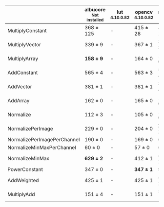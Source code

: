 |                           |albucore<br><small>Not installed</small>|lut<br><small>4.10.0.82</small>|opencv<br><small>4.10.0.82</small>|numpy<br><small>1.24.4</small>|torchvision<br><small>0.18.1+rocm6.0</small>|
|---------------------------|----------------------------------------|-------------------------------|----------------------------------|------------------------------|--------------------------------------------|
|MultiplyConstant           |368 ± 125                               |-                              |415 ± 28                          |428 ± 13                      |**624 ± 102**                               |
|MultiplyVector             |339 ± 9                                 |-                              |367 ± 1                           |353 ± 3                       |**663 ± 20**                                |
|MultiplyArray              |**158 ± 9**                             |-                              |164 ± 0                           |130 ± 0                       |116 ± 1                                     |
|AddConstant                |565 ± 4                                 |-                              |563 ± 3                           |548 ± 4                       |**958 ± 4**                                 |
|AddVector                  |381 ± 1                                 |-                              |381 ± 1                           |367 ± 4                       |**639 ± 2**                                 |
|AddArray                   |162 ± 0                                 |-                              |165 ± 0                           |131 ± 0                       |118 ± 0                                     |
|Normalize                  |112 ± 3                                 |-                              |105 ± 0                           |125 ± 0                       |393 ± 0                                     |
|NormalizePerImage          |229 ± 0                                 |-                              |204 ± 0                           |**283 ± 1**                   |143 ± 0                                     |
|NormalizePerImagePerChannel|190 ± 0                                 |-                              |169 ± 0                           |60 ± 1                        |115 ± 0                                     |
|NormalizeMinMaxPerChannel  |60 ± 0                                  |-                              |57 ± 0                            |66 ± 1                        |125 ± 0                                     |
|NormalizeMinMax            |**629 ± 2**                             |-                              |412 ± 1                           |436 ± 2                       |421 ± 2                                     |
|PowerConstant              |347 ± 0                                 |-                              |**347 ± 1**                       |96 ± 0                        |161 ± 0                                     |
|AddWeighted                |425 ± 1                                 |-                              |425 ± 1                           |468 ± 2                       |**522 ± 8**                                 |
|MultiplyAdd                |151 ± 4                                 |-                              |151 ± 1                           |568 ± 1                       |**742 ± 2**                                 |
